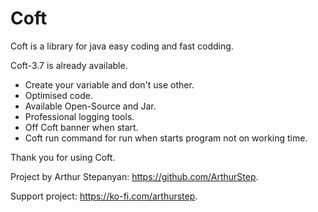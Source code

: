 # Coft
Coft is a library for java easy coding and fast codding.


Coft-3.7 is already available.
* Create your variable and don't use other.
* Optimised code.
* Available Open-Source and Jar.
* Professional logging tools.
* Off Coft banner when start.
* Coft run command for run when starts program not on working time.

Thank you for using Coft.

Project by Arthur Stepanyan: https://github.com/ArthurStep.

Support project: https://ko-fi.com/arthurstep.

